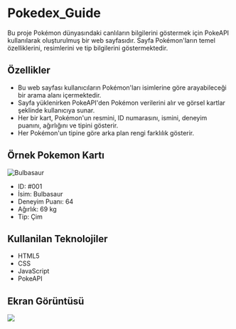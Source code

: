 
<h1> Pokedex_Guide</h1>

Bu proje Pokémon dünyasındaki canlıların bilgilerini göstermek için PokeAPI kullanılarak oluşturulmuş bir web sayfasıdır. Sayfa Pokémon'ların temel özelliklerini, resimlerini ve tip bilgilerini göstermektedir.

<h2> Özellikler </h2>

<ul>
<li>Bu web sayfası kullanıcıların Pokémon'ları isimlerine göre arayabileceği bir arama alanı içermektedir. </li>
<li>Sayfa yüklenirken PokeAPI'den Pokémon verilerini alır ve görsel kartlar şeklinde kullanıcıya sunar.</li>
<li>Her bir kart, Pokémon'un resmini, ID numarasını, ismini, deneyim puanını, ağırlığını ve tipini gösterir. </li>
<li>Her Pokémon'un tipine göre arka plan rengi farklılık gösterir.</li>
</ul>

<h2>Örnek Pokemon Kartı</h2>

![Bulbasaur](link_to_bulbasaur_image)

<ul>
<li>ID: #001</li>
<li>İsim: Bulbasaur</li>
<li>Deneyim Puanı: 64</li>
<li>Ağırlık: 69 kg</li>
<li>Tip: Çim</li>
</ul>

<h2> Kullanilan Teknolojiler </h2>
<ul>
<li>HTML5</li>
<li>CSS</li>
<li>JavaScript</li>
<li>PokeAPI</li>
</ul>

<h2>Ekran Görüntüsü</h2>

![](pokedex.gif)